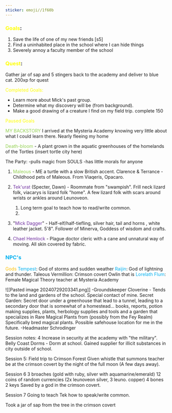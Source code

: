 ```yaml
---
sticker: emoji//1f60b
---
```

### <span style="color:#ffff00">Goals</span>: 
1. Save the life of one of my new friends [s5]
2. Find a uninhabited place in the school where I can hide things
3. Severely annoy a faculty member of the school

### <span style="color:#ffff00">Quest</span>: 
Gather jar of sap and 5 stingers back to the academy and deliver to blue cat.
200xp for quest

<span style="color:#ffff00">Completed Goals: </span>
- Learn more about Mick's past group. 
- Determine what my discovery will be (from background).
- Make a good drawing of a creature I find on my field trip. complete 150

<span style="color:#ffff00">Paused</span> <span style="color:#ffff00">Goals</span>


<span style="color:#92d050">MY BACKSTORY</span>
I arrived at the Mysteria Academy knowing very little about what I could learn there. Nearly fleeing my home 


<span style="color:#92d050">Death-bloom</span> - A plant grown in the aquatic greenhouses of the homelands of the Tortles (insert tortle city here)
	

The Party: 
-pulls magic from SOULS 
-has little morals for anyone
1. <span style="color:#92d050">Maleous</span> - ME a turtle with a slow British accent. Clarence & Terrance - Childhood pets of Maleous. From Viaqeris, Opacaro. 
2. <span style="color:#7030a0">Tek'urat</span> (Specter, Dawn) - Roommate from "swampish". Frill neck lizard folk, viacarys is lizard folk "home". A few lizard folk with scars around wrists or ankles around Leunoveon. 
	1. Long term goal to teach how to read/write common.
	2. 
3. "<span style="color:#7030a0">Mick Dagger</span>" - Half-elf/half-tiefling, silver hair, tail and horns , white leather jacket. 5'8".
Follower of Minerva, Goddess of wisdom and crafts.

4. <span style="color:#7030a0">Chael Hemlock</span> - Plague doctor cleric with a cane and unnatural way of moving. All skin covered by fabric. 

### <span style="color:#00b0f0">NPC's</span>

<span style="color:#ffc000">Gods</span>
<span style="color:#00b0f0">Tempest</span>: God of storms and sudden weather
<span style="color:#00b0f0">Raijin</span>: God of lightning and thunder. 
Taleous Vermillion: Crimson covert Owlin that is 
<span style="color:#00b0f0">Lorelath Flum</span>: Female Magical Theory teacher at Mysteria Academy 

![[Pasted image 20240729203341.png]]
-Groundskeeper Cloverine - Tends to the land and gardens of the school. Special contact of mine. 
	Secret Garden: 
		Secret door under a greenhouse that lead to a tunnel, leading to a secondary door that is somewhat of a homestead... books, reports, potion making supplies, plants, herbology supplies and tools and a garden that specializes in Rare Magical Plants from (possibly from the Fey Realm) 
			Specifically bred magical plants. 
			Possible safehouse location for me in the future.
-Headmaster Schrodinger

Session notes: 4
	Increase in security at the academy with "the military". 
	Belly Coast Dorms - Dorm at school. 
	Gained supplier for illicit substances in city outside of school. 

Session 5: Field trip to Crimson Forest
Given whistle that summons teacher
be at the crimson covert by the night of the full moon (A few days away). 

Session 6
3 broaches
	(gold with ruby, silver with aquamarine/emerald)
12 coins of random currencies 
	(2x leunoveon silver, 3 leuno. copper)
4 bones
2 keys
Saved by a god in the crimson covert. 

Session 7
Going to teach Tek how to speak/write common. 


Took a jar of sap from the tree in the crimson covert 


